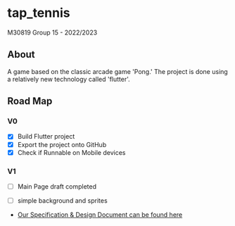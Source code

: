 # tap_tennis

M30819
Group 15 - 2022/2023

## About
A game based on the classic arcade game 'Pong.'
The project is done using a relatively new technology called 'flutter'.

## Road Map

### V0

- [x] Build Flutter project
- [x] Export the project onto GitHub
- [x] Check if Runnable on Mobile devices 

### V1

- [ ] Main Page draft completed
- [ ] simple background and sprites 


- [Our Specification & Design Document can be found here](https://portdotacdotuk-my.sharepoint.com/:b:/g/personal/up2052662_port_ac_uk/EWcdtofwmI9Klo27rd-pHp4BktES1mLWkKIyemtzY7tT0w?e=9GwPfd)


